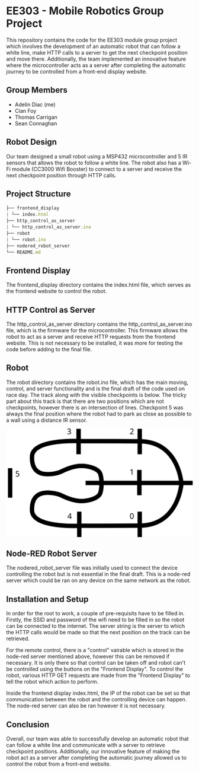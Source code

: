 # EE303 - Mobile Robotics Group Project

This repository contains the code for the EE303 module group project which involves the development of an automatic robot that can follow a white line, make HTTP calls to a server to get the next checkpoint position and move there. Additionally, the team implemented an innovative feature where the microcontroller acts as a server after completing the automatic journey to be controlled from a front-end display website.

## Group Members

- Adelin Diac (me)
- Cian Foy
- Thomas Carrigan
- Sean Connaghan

## Robot Design

Our team designed a small robot using a MSP432 microcontroller and 5 IR sensors that allows the robot to follow a white line. The robot also has a Wi-Fi module (CC3000 Wifi Booster) to connect to a server and receive the next checkpoint position through HTTP calls.

## Project Structure

```javascript
├── frontend_display
| └── index.html
├── http_control_as_server
| └── http_control_as_server.ino
├── robot
| └── robot.ino
├── nodered_robot_server
└── README.md
```

## Frontend Display

The frontend_display directory contains the index.html file, which serves as the frontend website to control the robot.

## HTTP Control as Server

The http_control_as_server directory contains the http_control_as_server.ino file, which is the firmware for the microcontroller. This firmware allows the robot to act as a server and receive HTTP requests from the frontend website. This is not necessary to be installed, it was more for testing the code before adding to the final file.

## Robot

The robot directory contains the robot.ino file, which has the main moving, control, and server functionality and is the final draft of the code used on race day. The track along with the visible checkpoints is below. The tricky part about this track is that there are two positions which are not checkpoints, however there is an intersection of lines. Checkpoint 5 was always the final position where the robot had to park as close as possible to a wall using a distance IR sensor.

![EE303 Path](https://raw.githubusercontent.com/adelin-diac/Automated-Guided-Robot/master/Path.svg)

## Node-RED Robot Server

The nodered_robot_server file was initially used to connect the device controlling the robot but is not essential in the final draft. This is a node-red server which could be ran on any device on the same network as the robot.

## Installation and Setup

In order for the root to work, a couple of pre-requisits have to be filled in. Firstly, the SSID and password of the wifi need to be filled in so the robot can be connected to the internet. The server string is the server to which the HTTP calls would be made so that the next position on the track can be retrieved.

For the remote control, there is a "control" vairable which is stored in the node-red server mentioned above, however this can be removed if necessary. It is only there so that control can be taken off and robot can't be controlled using the buttons on the "Frontend Display". To control the robot, various HTTP GET requests are made from the "Frontend Display" to tell the robot which action to perform.

Inside the frontend display index.html, the IP of the robot can be set so that communication between the robot and the controlling device can happen. The node-red server can also be ran however it is not necessary.

## Conclusion

Overall, our team was able to successfully develop an automatic robot that can follow a white line and communicate with a server to retrieve checkpoint positions. Additionally, our innovative feature of making the robot act as a server after completing the automatic journey allowed us to control the robot from a front-end website.
